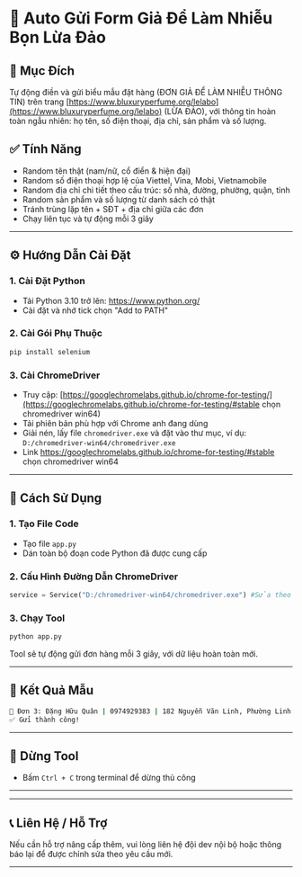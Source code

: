 # 🧠 Auto Gửi Form Giả Để Làm Nhiễu Bọn Lừa Đảo

## 📌 Mục Đích
Tự động điền và gửi biểu mẫu đặt hàng (ĐƠN GIẢ ĐỂ LÀM NHIỄU THÔNG TIN) trên trang [https://www.bluxuryperfume.org/lelabo](https://www.bluxuryperfume.org/lelabo) (LỪA ĐẢO), với thông tin hoàn toàn ngẫu nhiên: họ tên, số điện thoại, địa chỉ, sản phẩm và số lượng.

## ✅ Tính Năng
- Random tên thật (nam/nữ, cổ điển & hiện đại)
- Random số điện thoại hợp lệ của Viettel, Vina, Mobi, Vietnamobile
- Random địa chỉ chi tiết theo cấu trúc: số nhà, đường, phường, quận, tỉnh
- Random sản phẩm và số lượng từ danh sách có thật
- Tránh trùng lặp tên + SĐT + địa chỉ giữa các đơn
- Chạy liên tục và tự động mỗi 3 giây

---

## ⚙️ Hướng Dẫn Cài Đặt

### 1. Cài Đặt Python
- Tải Python 3.10 trở lên: https://www.python.org/
- Cài đặt và nhớ tick chọn "Add to PATH"

### 2. Cài Gói Phụ Thuộc
```bash
pip install selenium
```

### 3. Cài ChromeDriver
- Truy cập: [https://googlechromelabs.github.io/chrome-for-testing/](https://googlechromelabs.github.io/chrome-for-testing/#stable chọn chromedriver win64)
- Tải phiên bản phù hợp với Chrome anh đang dùng
- Giải nén, lấy file `chromedriver.exe` và đặt vào thư mục, ví dụ: `D:/chromedriver-win64/chromedriver.exe`
- Link https://googlechromelabs.github.io/chrome-for-testing/#stable chọn chromedriver win64
---

## 🚀 Cách Sử Dụng

### 1. Tạo File Code
- Tạo file `app.py`
- Dán toàn bộ đoạn code Python đã được cung cấp

### 2. Cấu Hình Đường Dẫn ChromeDriver
```python
service = Service("D:/chromedriver-win64/chromedriver.exe") #Sửa theo ChromeDriver của bạn
```

### 3. Chạy Tool
```bash
python app.py
```

Tool sẽ tự động gửi đơn hàng mỗi 3 giây, với dữ liệu hoàn toàn mới.

---

## 🧪 Kết Quả Mẫu
```bash
🔁 Đơn 3: Đặng Hữu Quân | 0974929383 | 182 Nguyễn Văn Linh, Phường Linh Trung, Quận 1, TP.HCM | Dior Sauvage | Mua 2 chai: 980.000đ + Miễn ship
✅ Gửi thành công!
```

---

## 🛑 Dừng Tool
- Bấm `Ctrl + C` trong terminal để dừng thủ công

---


---

## 📞 Liên Hệ / Hỗ Trợ
Nếu cần hỗ trợ nâng cấp thêm, vui lòng liên hệ đội dev nội bộ hoặc thông báo lại để được chỉnh sửa theo yêu cầu mới.

---


